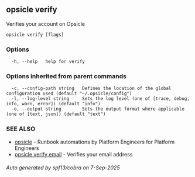 ## opsicle verify

Verifies your account on Opsicle

```
opsicle verify [flags]
```

### Options

```
  -h, --help   help for verify
```

### Options inherited from parent commands

```
  -c, --config-path string   Defines the location of the global configuration used (default "~/.opsicle/config")
  -l, --log-level string     Sets the log level (one of [trace, debug, info, warn, error]) (default "info")
  -o, --output string        Sets the output format where applicable (one of [text, json]) (default "text")
```

### SEE ALSO

* [opsicle](cli/opsicle.md)	 - Runbook automations by Platform Engineers for Platform Engineers
* [opsicle verify email](cli/opsicle_verify_email.md)	 - Verifies your email address

###### Auto generated by spf13/cobra on 7-Sep-2025
